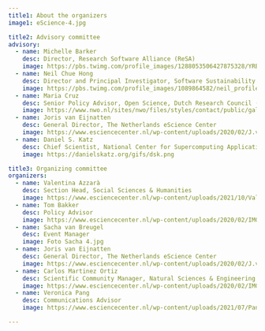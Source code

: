 ```yaml
---
title1: About the organizers
image1: eScience-4.jpg

title2: Advisory committee
advisory:
  - name: Michelle Barker 
    desc: Director, Research Software Alliance (ReSA)
    image: https://pbs.twimg.com/profile_images/1288053506427875328/YRBP5i5B_400x400.jpg
  - name: Neil Chue Hong 
    desc: Director and Principal Investigator, Software Sustainability Institute, University of Edinburgh, UK
    image: https://pbs.twimg.com/profile_images/1089864582/neil_profile_filmfest_400x400.jpg
  - name: Maria Cruz 
    desc: Senior Policy Advisor, Open Science, Dutch Research Council (NWO)
    image: https://www.nwo.nl/sites/nwo/files/styles/contact/public/gallery/Marques%20de%20Barros%20Cruz%2C%20Maria.jpg
  - name: Joris van Eijnatten
    desc: General Director, The Netherlands eScience Center
    image: https://www.esciencecenter.nl/wp-content/uploads/2020/02/J.v.Eijnatten2-1-300x300.jpg
  - name: Daniel S. Katz 
    desc: Chief Scientist, National Center for Supercomputing Applications (NCSA), University of Illinois, USA
    image: https://danielskatz.org/gifs/dsk.png

title3: Organizing committee
organizers:
  - name: Valentina Azzarà
    desc: Section Head, Social Sciences & Humanities
    image: https://www.esciencecenter.nl/wp-content/uploads/2021/10/ValentinaAzzara_picture-300x300.jpg
  - name: Tom Bakker
    desc: Policy Advisor
    image: https://www.esciencecenter.nl/wp-content/uploads/2020/02/IMG_0376-1-300x300.jpg
  - name: Sacha van Breugel
    desc: Event Manager
    image: Foto Sacha 4.jpg 
  - name: Joris van Eijnatten
    desc: General Director, The Netherlands eScience Center
    image: https://www.esciencecenter.nl/wp-content/uploads/2020/02/J.v.Eijnatten2-1-300x300.jpg
  - name: Carlos Martinez Ortiz
    desc: Scientific Community Manager, Natural Sciences & Engineering
    image: https://www.esciencecenter.nl/wp-content/uploads/2020/02/IMG_0369-1-300x300.jpg
  - name: Veronica Pang
    desc: Communications Advisor
    image: https://www.esciencecenter.nl/wp-content/uploads/2021/07/Pang-Veronica--300x300.png

---
```

